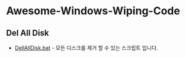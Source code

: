 # Awesome-Windows-Wiping-Code

## Del All Disk 

* [DellAllDisk.bat](https://github.com/anonmonix/awesome-windows-wiping-code/blob/main/DellAllDisk.bat) - 모든 디스크를 제거 할 수 있는 스크립트 입니다.

